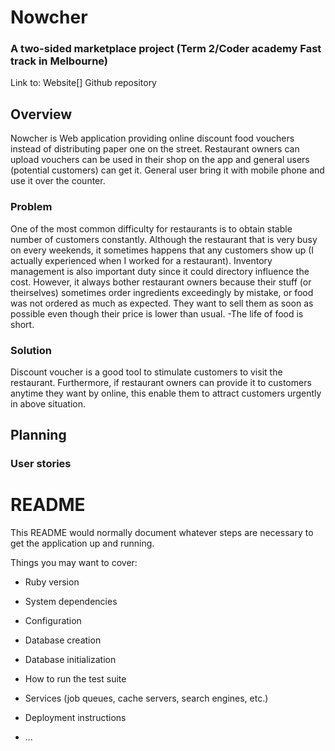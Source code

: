 # Nowcher
### A two-sided marketplace project (Term 2/Coder academy Fast track in Melbourne)

Link to:
Website[]
Github repository

## Overview
Nowcher is Web application providing online discount food vouchers instead of distributing paper one on the street. Restaurant owners can upload vouchers can be used in their shop on the app and general users (potential customers) can get it. General user bring it with mobile phone and use it over the counter. 

### Problem
One of the most common difficulty for restaurants is to obtain stable number of customers constantly. Although the restaurant that is very busy on every weekends, it sometimes happens that any customers show up (I actually experienced when I worked for a restaurant). Inventory management is also important duty since it could directory influence the cost. However, it always bother restaurant owners because their stuff (or theirselves) sometimes order ingredients exceedingly by mistake, or food was not ordered as much as expected. They want to sell them as soon as possible even though their price is lower than usual. -The life of food is short.

### Solution
Discount voucher is a good tool to stimulate customers to visit the restaurant. Furthermore, if restaurant owners can provide it to customers anytime they want by  online, this enable them to attract customers urgently in above situation. 


## Planning

### User stories

# README

This README would normally document whatever steps are necessary to get the
application up and running.

Things you may want to cover:

* Ruby version

* System dependencies

* Configuration

* Database creation

* Database initialization

* How to run the test suite

* Services (job queues, cache servers, search engines, etc.)

* Deployment instructions

* ...

